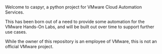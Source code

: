 Welcome to caspyr, a python project for VMware Cloud Automation Services. 

This has been born out of a need to provide some automation for the VMware Hands-On Labs, and will be built out over time to support further use cases. 

While the owner of this repository is an employee of VMware, this is not an official VMware project.
